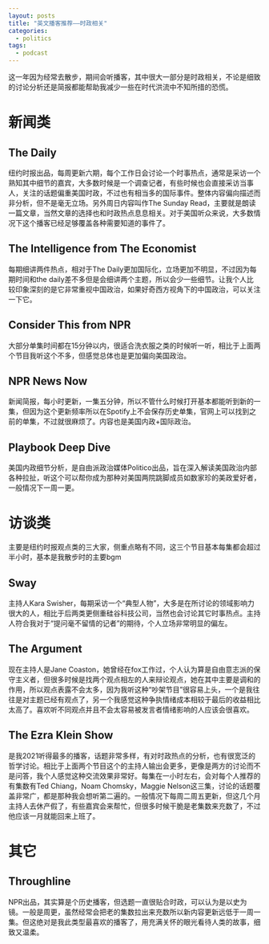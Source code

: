 ```yaml
---
layout: posts
title: "英文播客推荐——时政相关"
categories:
  - politics
tags:
  - podcast
---
```

这一年因为经常去散步，期间会听播客，其中很大一部分是时政相关，不论是细致的讨论分析还是简报都能帮助我减少一些在时代洪流中不知所措的恐慌。
# 新闻类
## The Daily
 纽约时报出品，每周更新六期，每个工作日会讨论一个时事热点，通常是采访一个熟知其中细节的嘉宾，大多数时候是一个调查记者，有些时候也会直接采访当事人，关注的话题偏重美国时政，不过也有相当多的国际事件。整体内容偏向描述而非分析，但不是毫无立场。另外周日内容叫作The Sunday Read，主要就是朗读一篇文章，当然文章的选择也和时政热点息息相关。对于美国听众来说，大多数情况下这个播客已经足够覆盖各种需要知道的事件了。
## The Intelligence from The Economist
每期细讲两件热点，相对于The Daily更加国际化，立场更加不明显，不过因为每期时间和the daily差不多但是会细讲两个主题，所以会少一些细节。让我个人比较印象深刻的是它非常重视中国政治，如果好奇西方视角下的中国政治，可以关注一下它。
## Consider This from NPR
大部分单集时间都在15分钟以内，很适合洗衣服之类的时候听一听，相比于上面两个节目我听这个不多，但感觉总体也是更加偏向美国政治。
## NPR News Now
新闻简报，每小时更新，一集五分钟，所以不管什么时候打开基本都能听到新的一集，但因为这个更新频率所以在Spotify上不会保存历史单集，官网上可以找到之前的单集，不过就很麻烦了。内容也是美国内政+国际政治。
## Playbook Deep Dive
美国内政细节分析，是自由派政治媒体Politico出品，旨在深入解读美国政治内部各种拉扯，听这个可以帮你成为那种对美国两院跳脚成员如数家珍的美政爱好者，一般情况下一周一更。
# 访谈类 
主要是纽约时报观点类的三大家，侧重点略有不同，这三个节目基本每集都会超过半小时，基本是我散步时的主要bgm
## Sway
主持人Kara Swisher，每期采访一个“典型人物”，大多是在所讨论的领域影响力很大的人，相比于后两类更侧重硅谷科技公司，当然也会讨论其它时事热点。主持人符合我对于“提问毫不留情的记者”的期待，个人立场非常明显的偏左。
## The Argument
现在主持人是Jane Coaston，她曾经在fox工作过，个人认为算是自由意志派的保守主义者，但很多时候是找两个观点相左的人来辩论观点，她在其中主要是调和的作用，所以观点表露不会太多，因为我听这种“吵架节目”很容易上头，一个是我往往是对主题已经有观点了，另一个我感觉这种争执情绪成本相较于最后的收益相比太高了。喜欢听不同观点并且不会太容易被发言者情绪影响的人应该会很喜欢。
## The Ezra Klein Show
是我2021听得最多的播客，话题非常多样，有对时政热点的分析，也有很宽泛的哲学讨论。相比于上面两个节目这个的主持人输出会更多，更像是两方的讨论而不是问答，我个人感觉这种交流效果非常好。每集在一小时左右，会对每个人推荐的有集数有Ted Chiang，Noam Chomsky，Maggie Nelson这三集，讨论的话题覆盖非常广，都是那种我会想听第二遍的。一般情况下每周二周五更新，但这几个月主持人去休产假了，有些嘉宾会来帮忙，但很多时候干脆是老集数来充数了，不过他应该一月就能回来上班了。

# 其它
## Throughline
NPR出品，其实算是个历史播客，但选题一直很贴合时政，可以认为是以史为镜。一般是周更，虽然经常会把老的集数拉出来充数所以新内容更新远低于一周一集。但这绝对是我此类型最喜欢的播客了，用充满关怀的眼光看待人类的故事，细致又温柔。
